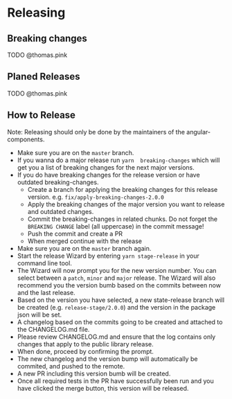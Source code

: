 # Releasing

## Breaking changes
TODO @thomas.pink

## Planed Releases
TODO @thomas.pink

## How to Release
Note: Releasing should only be done by the maintainers of the angular-components.

* Make sure you are on the `master` branch.
* If you wanna do a major release run `yarn  breaking-changes` which will get you a list of breaking changes for the next major versions.
* If you do have breaking changes for the release version or have outdated breaking-changes.
  * Create a branch for applying the breaking changes for this release version. e.g. `fix/apply-breaking-changes-2.0.0`
  * Apply the breaking changes of the major version you want to release and outdated changes.
  * Commit the breaking-changes in related chunks. Do not forget the `BREAKING CHANGE` label (all uppercase) in the commit message!
  * Push the commit and create a PR
  * When merged continue with the release
* Make sure you are on the `master` branch again.
* Start the release Wizard by entering `yarn stage-release` in your command line tool.
* The Wizard will now prompt you for the new version number. You can select between a `patch`, `minor` and `major` release. The Wizard will also recommend you the version bumb based on the commits between now and the last release.
* Based on the version you have selected, a new state-release branch will be created (e.g. `release-stage/2.0.0`) and the version in the package json will be set.
* A changelog based on the commits going to be created and attached to the CHANGELOG.md file.
* Please review CHANGELOG.md and ensure that the log contains only changes that apply to the public library release.
* When done, proceed by confirming the prompt.
* The new changelog and the version bump will automatically be commited, and pushed to the remote.
* A new PR including this version bumb will be created.
* Once all required tests in the PR have successfully been run and you have clicked the merge button, this version will be released.
